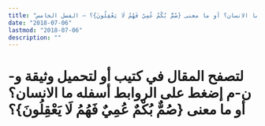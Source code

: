 ```yaml
---
title: "ما الانسان؟ أو ما معنى {صُمٌّ بُكْمٌ عُمِيٌ فَهُمُ لَا يَعْقِلُونَ}؟ – الفصل الخامس"
date: "2018-07-06"
lastmod: "2018-07-06"
description: ""
---
```

# **لتصفح المقال في كتيب أو لتحميل وثيقة و-ن-م إضغط على الروابط أسفله** **ما الانسان؟ أو ما معنى {صُمٌّ بُكْمٌ عُمِيٌ فَهُمُ لَا يَعْقِلُونَ}؟**

###